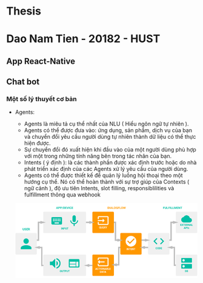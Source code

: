 # Thesis
# Dao Nam Tien - 20182 - HUST

## App React-Native

## Chat bot

### Một số lý thuyết cơ bản

* Agents:
	- Agents là miêu tả cụ thể nhất của NLU ( Hiểu ngôn ngữ tự nhiên ).
	- Agents có thể được đưa vào: ứng dụng, sản phẩm, dịch vụ của bạn và chuyển đổi yêu cầu người dùng tự nhiên thành dữ liệu có thể thực hiện được.
	- Sự chuyển đổi đó xuất hiện khi đầu vào của một người dùng phù hợp với một trong những tính năng bên trong tác nhân của bạn.
	- Intents ( ý định ): là các thành phần được xác định trước hoặc do nhà phát triển xác định của các Agents xử lý yêu cầu của người dùng.
	- Agents có thể được thiết kế để quản lý luồng hội thoại theo một hướng cụ thể.
	Nó có thể hoàn thành với sự trợ giúp của Contexts ( ngữ cảnh ), độ ưu tiên Intents, slot filling, responsiblilities và fulfillment thông qua webhook
	
	![Agents](./img/agents.png)